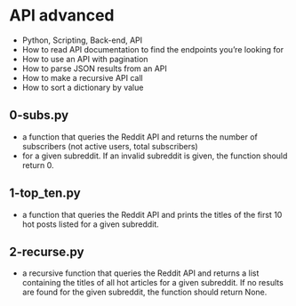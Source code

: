 <h1> API advanced </h1>

+ Python, Scripting, Back-end, API
+ How to read API documentation to find the endpoints you’re looking for
+ How to use an API with pagination
+ How to parse JSON results from an API
+ How to make a recursive API call
+ How to sort a dictionary by value

<h2> 0-subs.py </h2>

+ a function that queries the Reddit API and returns the number of subscribers (not active users, total subscribers)
+ for a given subreddit. If an invalid subreddit is given, the function should return 0.

<h2> 1-top_ten.py </h2>

+  a function that queries the Reddit API and prints the titles of the first 10 hot posts listed for a given subreddit.

<h2> 2-recurse.py </h2>

+  a recursive function that queries the Reddit API and returns a list containing the titles of all hot articles for a given subreddit. If no results are found for the given subreddit, the function should return None.
